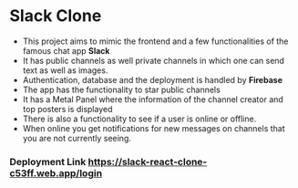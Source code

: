 # Slack Clone

* This project aims to mimic the frontend and a few functionalities of the famous chat app **Slack**
* It has public channels as well private channels in which one can send text as well as images.
* Authentication, database and the deployment is handled by **Firebase**
* The app has the functionality to star public channels
* It has a Metal Panel where the information of the channel creator and top posters is displayed
* There is also a functionality to see if a user is online or offline. 
* When online you get notifications for new messages on channels that you are not currently seeing.


### Deployment Link https://slack-react-clone-c53ff.web.app/login
